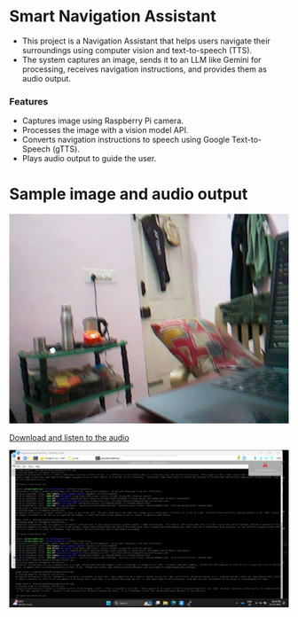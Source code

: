 # Smart Navigation Assistant

- This project is a Navigation Assistant that helps users navigate their surroundings using computer vision and text-to-speech (TTS).
- The system captures an image, sends it to an LLM like Gemini for processing, receives navigation instructions, and provides them as audio output.


### Features
- Captures image using Raspberry Pi camera.
- Processes the image with a vision model API.
- Converts navigation instructions to speech using Google Text-to-Speech (gTTS).
- Plays audio output to guide the user.


# Sample image and audio output
![Alt Text](https://github.com/jguruprasad2005/Smart-Navigation-assistant-for-Visually-Imparied/blob/main/test.jpg)

[Download and listen to the audio](https://raw.githubusercontent.com/jguruprasad2005/Smart-Navigation-assistant-for-Visually-Imparied/main/output.mp3)



![Alt Text](https://github.com/jguruprasad2005/Smart-Navigation-assistant-for-Visually-Imparied/blob/main/image1.jpeg)
